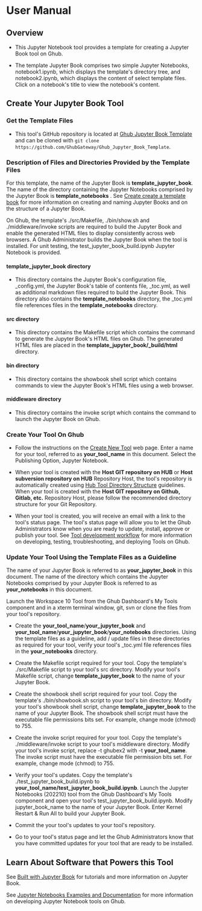 # User Manual

## Overview

- This Jupyter Notebook tool provides a template for creating a Jupyter Book tool on Ghub.

- The template Jupyter Book comprises two simple Jupyter Notebooks, notebook1.ipynb, which displays the template's directory tree, and notebook2.ipynb, which displays the content of select template files. Click on a notebook's title to view the notebook's content.

## Create Your Jupyter Book Tool

### Get the Template Files

- This tool's GitHub repository is located at [Ghub Jupyter Book Template](https://github.com/GhubGateway/Ghub_Jupyter_Book_Template) and can be cloned with `git clone https://github.com/GhubGateway/Ghub_Jupyter_Book_Template`.

### Description of Files and Directories Provided by the Template Files

For this template, the name of the Jupyter Book is **template_jupyter_book**. The name of the directory containing the Jupyter Notebooks comprised by the Jupyter Book is **template_notebooks** . See [Create create a template book]( https://jupyterbook.org/en/stable/start/create.html) for more information on creating and naming Jupyter Books and on the structure of a Jupyter Book.

On Ghub, the template's ./src/Makefile, ./bin/show.sh and ./middleware/invoke scripts are required to build the Jupyter Book and enable the generated HTML files to display consistently across web browsers. A Ghub Administrator builds the Jupyter Book when the tool is installed. For unit testing, the test_jupyter_book_build.ipynb Jupyter Notebook is provided.

#### template_jupyter_book directory

- This directory contains the Jupyter Book's configuration file, _config.yml, the Jupyter Book's table of contents file, _toc.yml, as well as additional markdown files required to build the Jupyter Book. This directory also contains the **template_notebooks** directory, the _toc.yml file references files in the **template_notebooks** directory.

#### src directory

- This directory contains the Makefile script which contains the command to generate the Jupyter Book's HTML files on Ghub. The generated HTML files are placed in the **template_jupyter_book/_build/html** directory.

#### bin directory

- This directory contains the showbook shell script which contains commands to view the Jupyter Book's HTML files using a web browser.


#### middleware directory

- This directory contains the invoke script which contains the command to launch the Jupyter Book on Ghub.

### Create Your Tool On Ghub

- Follow the instructions on the [Create New Tool](https://theGhub.org/tools/create) web page.  Enter a name for your tool, referred to as **your_tool_name** in this document. Select the Publishing Option, Jupyter Notebook. 
    
- When your tool is created with the **Host GIT repository on HUB** or **Host subversion repository on HUB** Repository Host, the tool's repository is automatically created using [Hub Tool Directory Structure](https://theghub.org/kb/development/directorystructure) guidelines. When your tool is created with the **Host GIT repository on Github, Gitlab, etc.** Repository Host, please follow the recommended directory structure for your Git Repository.
    
- When your tool is created, you will receive an email with a link to the tool's status page. The tool's status page will allow you to let the Ghub Administrators know when you are ready to update, install, approve or publish your tool. See [Tool development workflow](https://theghub.org/kb/development/tooldevelopmentworkflow) for more information on developing, testing, troubleshooting, and deploying Tools on Ghub.


### Update Your Tool Using the Template Files as a Guideline

The name of your Jupyter Book is referred to as **your_jupyter_book** in this document. The name of the directory which contains the Jupyter Notebooks comprised by your Jupyter Book is referred to as **your_notebooks** in this document.

Launch the Workspace 10 Tool from the Ghub Dashboard's My Tools component and in a xterm terminal window, git, svn or clone the files from your tool's repository.

- Create the **your_tool_name**/**your_jupyter_book** and **your_tool_name**/**your_jupyter_book**/**your_notebooks** directories. Using the template files as a guideline, add / update files in these directories as required for your tool, verify your tool's _toc.yml file references files in the **your_notebooks** directory.

- Create the Makefile script required for your tool. Copy the template's ./src/Makefile script to your tool's src directory. Modify your tool's Makefile script, change **template_jupyter_book** to the name of your Jupyter Book.

- Create the showbook shell script required for your tool. Copy the template's ./bin/showbook.sh script to your tool's bin directory. Modify your tool's showbook shell script, change **template_jupyter_book** to the name of your Jupyter Book. The showbook shell script must have the executable file permissions bits set. For example, change mode (chmod) to 755.

- Create the invoke script required for your tool. Copy the template's ./middleware/invoke script to your tool's middleware directory. Modify your tool's invoke script, replace -t ghubex2 with -t **your_tool_name**. The invoke script must have the executable file permission bits set. For example, change mode (chmod) to 755.

- Verify your tool's updates. Copy the template's ./test_jupyter_book_build.ipynb to **your_tool_name/test_jupyter_book_build.ipynb**. Launch the Jupyter Notebooks (202210) tool from the Ghub Dashboard's My Tools component and open your tool's test_jupyter_book_build.ipynb. Modify jupyter_book_name to the name of your Jupyter Book. Enter Kernel Restart & Run All to build your Jupyter Book.

- Commit the your tool's updates to your tool's repository.

- Go to your tool's status page and let the Ghub Administrators know that you have committed updates for your tool that are ready to be installed.

## Learn About Software that Powers this Tool

See [Built with Jupyter Book](https://jupyterbook.org/en/stable/intro.html) for tutorials and more information on Jupyter Book.

See [Jupyter Notebooks Examples and Documentation](https://theghub.org/resources?alias=jupyterexamples) for more information on developing Jupyter Notebook tools on Ghub.




